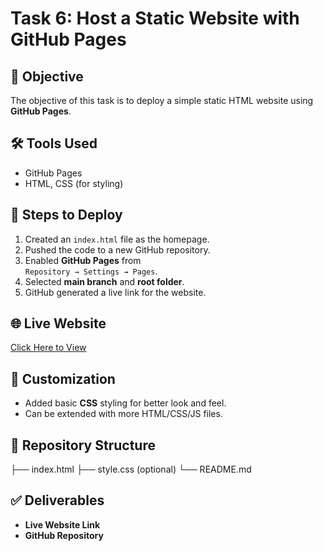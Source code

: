# Task 6: Host a Static Website with GitHub Pages

## 📌 Objective
The objective of this task is to deploy a simple static HTML website using **GitHub Pages**.

## 🛠 Tools Used
- GitHub Pages
- HTML, CSS (for styling)

## 🚀 Steps to Deploy
1. Created an `index.html` file as the homepage.
2. Pushed the code to a new GitHub repository.
3. Enabled **GitHub Pages** from  
   `Repository → Settings → Pages`.
4. Selected **main branch** and **root folder**.
5. GitHub generated a live link for the website.

## 🌐 Live Website
[Click Here to View](https://patelajay01.github.io/git_live_6/)

## 🎨 Customization
- Added basic **CSS** styling for better look and feel.
- Can be extended with more HTML/CSS/JS files.

## 📂 Repository Structure
├── index.html
├── style.css (optional)
└── README.md


## ✅ Deliverables
- **Live Website Link**
- **GitHub Repository**


